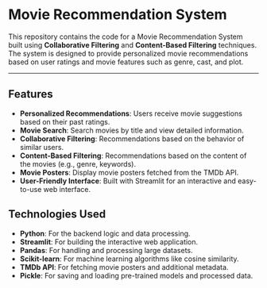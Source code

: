 # Movie Recommendation System

This repository contains the code for a Movie Recommendation System built using **Collaborative Filtering** and **Content-Based Filtering** techniques. The system is designed to provide personalized movie recommendations based on user ratings and movie features such as genre, cast, and plot.

---

## Features

- **Personalized Recommendations**: Users receive movie suggestions based on their past ratings.
- **Movie Search**: Search movies by title and view detailed information.
- **Collaborative Filtering**: Recommendations based on the behavior of similar users.
- **Content-Based Filtering**: Recommendations based on the content of the movies (e.g., genre, keywords).
- **Movie Posters**: Display movie posters fetched from the TMDb API.
- **User-Friendly Interface**: Built with Streamlit for an interactive and easy-to-use web interface.

## Technologies Used

- **Python**: For the backend logic and data processing.
- **Streamlit**: For building the interactive web application.
- **Pandas**: For handling and processing large datasets.
- **Scikit-learn**: For machine learning algorithms like cosine similarity.
- **TMDb API**: For fetching movie posters and additional metadata.
- **Pickle**: For saving and loading pre-trained models and processed data.



